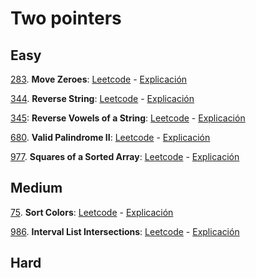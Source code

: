# Two pointers

## Easy
[283](https://github.com/andresguanov/algoritmos-y-estructuras-de-datos/blob/main/Arrays%20y%20Strings/Dos%20apuntadores/src/283-move-zeroes.ts). 
**Move Zeroes**: 
[Leetcode](https://leetcode.com/problems/move-zeroes/) - 
[Explicación](https://youtu.be/aayNRwUN3Do)

[344](https://github.com/andresguanov/algoritmos-y-estructuras-de-datos/blob/main/Arrays%20y%20Strings/Dos%20apuntadores/src/344-reverse-string.ts).
**Reverse String**: 
[Leetcode](https://leetcode.com/problems/reverse-string/) -
[Explicación](https://youtu.be/_d0T_2Lk2qA)

[345](https://github.com/andresguanov/algoritmos-y-estructuras-de-datos/blob/main/Arrays%20y%20Strings/Dos%20apuntadores/src/345-reverse-vowels-of-a-string.ts): 
**Reverse Vowels of a String**: 
[Leetcode](https://leetcode.com/problems/reverse-vowels-of-a-string/) - 
[Explicación](https://youtu.be/Vc4nQa0e2n4)

[680](https://github.com/andresguanov/algoritmos-y-estructuras-de-datos/blob/main/Arrays%20y%20Strings/Dos%20apuntadores/src/680-valid-palindrome-ii.ts). 
**Valid Palindrome II**: 
[Leetcode](https://leetcode.com/problems/valid-palindrome-ii/) - 
[Explicación](https://youtu.be/JrxRYBwG6EI)

[977](https://github.com/andresguanov/algoritmos-y-estructuras-de-datos/blob/main/Arrays%20y%20Strings/Dos%20apuntadores/src/977-squares-of-a-sorted-array.ts). 
**Squares of a Sorted Array**: 
[Leetcode](https://leetcode.com/problems/squares-of-a-sorted-array/) - 
[Explicación](https://youtu.be/FPCZsG_AkUg)


## Medium
[75](https://github.com/andresguanov/algoritmos-y-estructuras-de-datos/blob/main/Arrays%20y%20Strings/Dos%20apuntadores/src/075-sort-colors.ts).
**Sort Colors**:
[Leetcode](https://leetcode.com/problems/sort-colors/) -
[Explicación](https://youtu.be/4xbWSRZHqac)

[986](./src/986-interval-list-intersections.ts). 
**Interval List Intersections**: 
[Leetcode](https://leetcode.com/problems/interval-list-intersections/) - 
[Explicación](https://youtu.be/Qh8ZjL1RpLI)

## Hard
